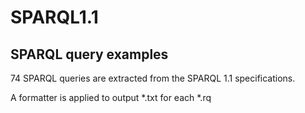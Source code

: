 # SPARQL1.1

## SPARQL query examples

74 SPARQL queries are extracted from the SPARQL 1.1 specifications.

A formatter is applied to output \*.txt for each \*.rq
